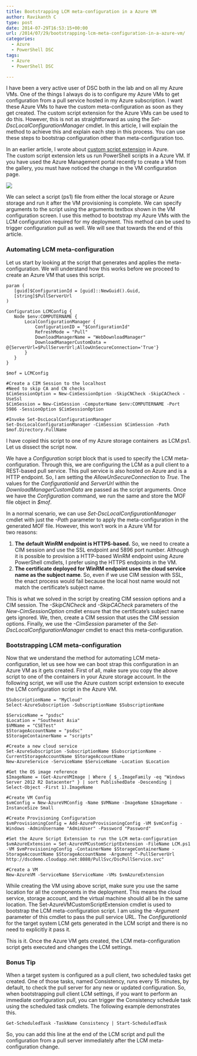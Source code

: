 ```yaml
---
title: Bootstrapping LCM meta-configuration in a Azure VM
author: Ravikanth C
type: post
date: 2014-07-29T16:53:15+00:00
url: /2014/07/29/bootstrapping-lcm-meta-configuration-in-a-azure-vm/
categories:
  - Azure
  - PowerShell DSC
tags:
  - Azure
  - PowerShell DSC

---
```

I have been a very active user of DSC both in the lab and on all my Azure VMs. One of the things I always do is to configure my Azure VMs to get configuration from a pull service hosted in my Azure subscription. I want these Azure VMs to have the custom meta-configuration as soon as they get created. The custom script extension for the Azure VMs can be used to do this. However, this is not as straightforward as using the _Set-DscLocalConfigurationManager_ cmdlet. In this article, I will explain the method to achieve this and explain each step in this process. You can use these steps to bootstrap configuration other than meta-configuration too.

In an earlier article, I wrote about [custom script extension][1] in Azure. The custom script extension lets us run PowerShell scripts in a Azure VM. If you have used the Azure Management portal recently to create a VM from the gallery, you must have noticed the change in the VM configuration page.

![](/images/AzureVMConfig1.png)

We can select a script (ps1) file from either the local storage or Azure storage and run it after the VM provisioning is complete. We can specify arguments to the script using the arguments textbox shown in the VM configuration screen. I use this method to bootstrap my Azure VMs with the LCM configuration required for my deployment. This method can be used to trigger configuration pull as well. We will see that towards the end of this article.

### Automating LCM meta-configuration

Let us start by looking at the script that generates and applies the meta-configuration. We will understand how this works before we proceed to create an Azure VM that uses this script.

```
param (
   [guid]$ConfigurationId = [guid]::NewGuid().Guid,
   [string]$PullServerUrl
)

Configuration LCMConfig {
   Node $env:COMPUTERNAME {
       LocalConfigurationManager {
           ConfigurationID = "$ConfigurationId"
           RefreshMode = "Pull"
           DownloadManagerName = "WebDownloadManager"
           DownloadManagerCustomData = @{ServerUrl=$PullServerUrl;AllowUnSecureConnection='True'}
       }
   }
}

$mof = LCMConfig

#Create a CIM Session to the localhost
#Need to skip CA and CN checks
$CimSessionOption = New-CimSessionOption -SkipCNCheck -SkipCACheck -UseSsl
$CimSession = New-CimSession -ComputerName $env:COMPUTERNAME -Port 5986 -SessionOption $CimSessionOption 

#Invoke Set-DscLocalConfigurationManager
Set-DscLocalConfigurationManager -CimSession $CimSession -Path $mof.Directory.FullName
```

I have copied this script to one of my Azure storage containers  as LCM.ps1. Let us dissect the script now.

We have a _Configuration_ script block that is used to specify the LCM meta-configuration. Through this, we are configuring the LCM as a pull client to a REST-based pull service. This pull service is also hosted on Azure and is a HTTP endpoint. So, I am setting the _AllowUnSecureConnection_ to _True_. The values for the _ConfigurationId_ and _ServerUrl_ within the _DownloadManagerCustomData_ are passed as the script arguments. Once we have the _Configuration_ command, we run the same and store the MOF file object in _$mof_.

In a normal scenario, we can use _Set-DscLocalConfigurationManager_ cmdlet with just the _-Path_ parameter to apply the meta-configuration in the generated MOF file. However, this won&#8217;t work in a Azure VM for two reasons:

  1. **The default WinRM endpoint is HTTPS-based.** So, we need to create a CIM session and use the SSL endpoint and 5896 port number. Although it is possible to provision a HTTP-based WinRM endpoint using Azure PowerShell cmdlets, I prefer using the HTTPS endpoints in the VM.
  2. **The certificate deployed for WinRM endpoint uses the cloud service name as the subject name**. So, even if we use CIM session with SSL, the enact process would fail because the local host name would not match the certificate&#8217;s subject name.

This is what we solved in the script by creating CIM session options and a CIM session. The _-SkipCNCheck_ and _-SkipCACheck_ parameters of the _New-CimSessionOption_ cmdlet ensure that the certificate&#8217;s subject name gets ignored. We, then, create a CIM session that uses the CIM session options. Finally, we use the _-CimSession_ parameter of the _Set-DscLocalConfigurationManager_ cmdlet to enact this meta-configuration.

### Bootstrapping LCM meta-configuration

Now that we understand the method for automating LCM meta-configuration, let us see how we can boot strap this configuration in an Azure VM as it gets created. First of all, make sure you copy the above script to one of the containers in your Azure storage account. In the following script, we will use the Azure custom script extension to execute the LCM configuration script in the Azure VM.

```
$SubscriptionName = "MyCloud"
Select-AzureSubscription -SubscriptionName $SubscriptionName

$ServiceName = "psdsc"
$Location = "Southeast Asia"
$VMName = "CSETest"
$StorageAccountName = "psdsc"
$StorageContainerName = "scripts"

#Create a new cloud service
Set-AzureSubscription -SubscriptionName $SubscriptionName -CurrentStorageAccountName $StorageAccountName
New-AzureService -ServiceName $ServiceName -Location $Location

#Get the OS image reference
$ImageName = (Get-AzureVMImage | Where { $_.ImageFamily -eq "Windows Server 2012 R2 Datacenter" } | sort PublishedDate -Descending | Select-Object -First 1).ImageName

#Create VM Config
$vmConfig = New-AzureVMConfig -Name $VMName -ImageName $ImageName -InstanceSize Small

#Create Provisioning Configuration
$vmProvisioningConfig = Add-AzureProvisioningConfig -VM $vmConfig -Windows -AdminUsername "AdminUser" -Password "Password"

#Set the Azure Script Extension to run the LCM meta-configuration
$vmAzureExtension = Set-AzureVMCustomScriptExtension -FileName LCM.ps1 -VM $vmProvisioningConfig -ContainerName $StorageContainerName -StorageAccountName $StorageAccountName -Argument "-PullServerUrl http://dscdemo.cloudapp.net:8080/PullSvc/DscPullService.svc"

#Create a VM
New-AzureVM -ServiceName $ServiceName -VMs $vmAzureExtension
```

While creating the VM using above script, make sure you use the same location for all the components in the deployment. This means the cloud service, storage account, and the virtual machine should all be in the same location. The Set-AzureVMCustomScriptExtension cmdlet is used to bootstrap the LCM meta-configuration script. I am using the _-Argument_ parameter of this cmdlet to pass the pull service URL. The _ConfigurationId_ for the target system LCM gets generated in the LCM script and there is no need to explicitly it pass it.

This is it. Once the Azure VM gets created, the LCM meta-configuration script gets executed and changes the LCM settings.

### Bonus Tip

When a target system is configured as a pull client, two scheduled tasks get created. One of those tasks, named Consistency, runs every 15 minutes, by default, to check the pull server for any new or updated configuration. So, when bootstrapping pull client LCM settings, if you want to perform an immediate configuration pull, you can trigger the Consistency schedule task using the scheduled task cmdlets. The following example demonstrates this.

```
Get-ScheduledTask -TaskName Consistency | Start-ScheduledTask
```

So, you can add this line at the end of the LCM script and pull the configuration from a pull server immediately after the LCM meta-configuration change.

[1]: /2014/04/30/understanding-azure-custom-script-extension/